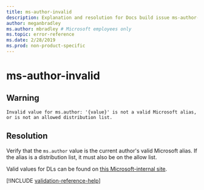 ```yaml
---
title: ms-author-invalid
description: Explanation and resolution for Docs build issue ms-author-invalid
author: meganbradley
ms.author: mbradley # Microsoft employees only
ms.topic: error-reference
ms.date: 2/28/2019
ms.prod: non-product-specific
---
```

# ms-author-invalid

## Warning

`Invalid value for ms.author: '{value}' is not a valid Microsoft alias, or is not an allowed distribution list.`

## Resolution

Verify that the `ms.author` value is the current author's valid Microsoft alias. If the alias is a distribution list, it must also be on the allow list.

Valid values for DLs can be found on [this Microsoft-internal site](https://docsmetadatatool.azurewebsites.net/allowlists).

<!--make sure to add this file to your includes folder and verify the path-->
[!INCLUDE [validation-reference-help](includes/validation-reference-help.md)]
